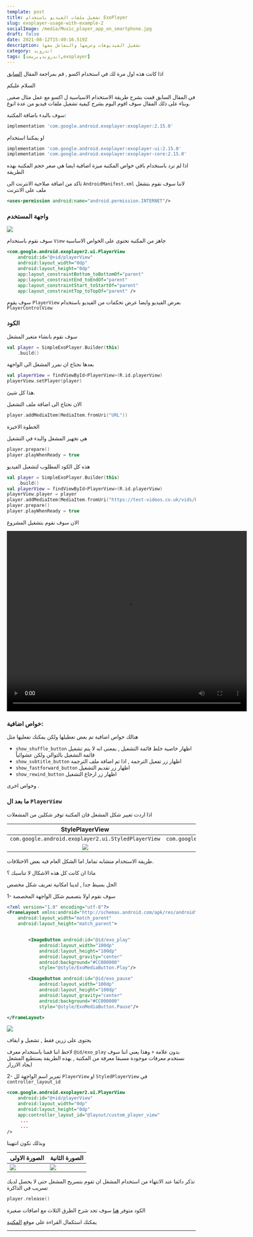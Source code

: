 ```yaml
---
template: post
title: تشغيل ملفات الفيديو باستخدام ExoPlayer
slug: exoplayer-usage-with-example-2
socialImage: /media/Music_player_app_on_smartphone.jpg
draft: false
date: 2021-08-12T15:49:16.519Z
description: تشغيل الفيديوهات وعرضها والتفاعل معها
category: اندرويد
tags: [اندرويد,برمجة,exoplayer]
---
```

اذا كانت هذه اول مرة لك في استخدام اكسو , قم بمراجعة المقال [السابق](/posts/exoplayer-usage-with-example)



السلام عليكم





في المقال السابق قمت بشرح طريقة الاستخدام الاسياسية ل اكسو مع عمل مثال صغير, وبناء على ذلك المقال سوف اقوم اليوم بشرح كيفية تشغيل ملفات فيديو من عدة انوع.



سوف بالبدء باضافة المكتبة:

<div dir="ltr">

```groovy
implementation 'com.google.android.exoplayer:exoplayer:2.15.0'
```
</div>


او يمكننا استخدام
<div dir="ltr">

```groovy
implementation 'com.google.android.exoplayer:exoplayer-ui:2.15.0'
implementation 'com.google.android.exoplayer:exoplayer-core:2.15.0'
```

</div>

اذا لم ترد باستخدام باقي خواص المكتبة ميزة اضافية ايضا هي صغر حجم المكتبة بهذه الطريقة



تاكد من اضافة صلاحية الانترنت الى `AndroidManifest.xml` لاننا سوف نقوم بتشغل ملف على الانترنت


<div dir="ltr">

```xml
<uses-permission android:name="android.permission.INTERNET"/>
```
</div>

### واجهة المستخدم

![](/media/overriding-layoutfiles.png)



سوف نقوم باستخدام `View` جاهز من المكتبة تحتوى على الخواص الاساسية
<div dir="ltr">

```xml
<com.google.android.exoplayer2.ui.PlayerView
    android:id="@+id/playerView"
    android:layout_width="0dp"
    android:layout_height="0dp"
    app:layout_constraintBottom_toBottomOf="parent"
    app:layout_constraintEnd_toEndOf="parent"
    app:layout_constraintStart_toStartOf="parent"
    app:layout_constraintTop_toTopOf="parent" />
```

</div>


سوف يقوم `PlayerView` بعرض الفيديو وايضا عرض تحكمات من الفيديو باستخدام `PlayerControlView`


### الكود

سوف نقوم بانشاء متغير المشغل 

<div dir="ltr">

```kotlin
val player = SimpleExoPlayer.Builder(this)
    .build()
```
</div>

بعدها نحتاج ان نمرر المشغل الى الواجهة

<div dir="ltr">

```kotlin
val playerView = findViewById<PlayerView>(R.id.playerView)
playerView.setPlayer(player)
```
</div>

هذا كل شيئ.



الان نحتاج الى اضافة ملف التشغيل

<div dir="ltr">

```kotlin
player.addMediaItem(MediaItem.fromUri("URL"))
```
</div>

الخطوة الاخيرة 

هي تجهيز المشغل والبدء في التشغيل

<div dir="ltr">

```kotlin
player.prepare()
player.playWhenReady = true
```
</div>

هذه كل الكود المطلوب لتشغيل الفيديو

<div dir="ltr">

```kotlin
val player = SimpleExoPlayer.Builder(this)
    .build()
val playerView = findViewById<PlayerView>(R.id.playerView)
playerView.player = player
player.addMediaItem(MediaItem.fromUri("https://test-videos.co.uk/vids/bigbuckbunny/mp4/h264/720/Big_Buck_Bunny_720_10s_1MB.mp4"))
player.prepare()
player.playWhenReady = true
```

</div>


الان سوف نقوم بتشغيل المشروع

<div dir="center">
 <video width="640" height="480" controls >
  <source src="/media/output-video-exoplayer.mp4" type="video/mp4">
</video> 
</div>

###  خواص اضافية:

هنالك خواص اضافية تم  بعض تعطيلها ولكن يمكنك تفعليها مثل

- `show_shuffle_button`  اظهار خاصية خلط قائمة التشغيل , بمعنى انه لا يتم تشغيل قائمة التشغيل بالتوالي ولكن عشوائياً
-  `show_subtitle_button` اظهار زر تفعيل الترجمة , اذا تم اضافة ملف الترجمة 
- `show_fastforward_button` اظهار زر تقديم التشغيل 
- `show_rewind_button` اظهار زر ارجاع التشغيل 

وخواص اخرى .



### ما بعد ال `PlayerView` 

اذا اردت تغيير شكل المشغل فان المكتبة توفر شكلين من المشغلات 

<div dir="center">


|                      StylePlayerView                      |                    PlayerView                     |
| :-------------------------------------------------------: | :-----------------------------------------------: |
| ```com.google.android.exoplayer2.ui.StyledPlayerView  ``` | ```com.google.android.exoplayer2.ui.PlayerView``` |
|           ![](/media/exoplayer_Style_view.png)            |          ![](/media/exoplayer_view.png)           |

 طريقة الاستخدام متشابه تماما, اما الشكل العام فيه بعض الاختلافات.



ماذا ان كانت كل هذه الاشكال لا تناسبك ؟ 



الحل بسيط جدا , لدينا امكانية تعريف شكل مخصص

1- سوف نقوم اولا بتصميم شكل الواجهة المخصصة

<div dir="ltr">

```xml
<?xml version="1.0" encoding="utf-8"?>
<FrameLayout xmlns:android="http://schemas.android.com/apk/res/android"
    android:layout_width="match_parent"
    android:layout_height="match_parent">


        <ImageButton android:id="@id/exo_play"
            android:layout_width="100dp"
            android:layout_height="100dp"
            android:layout_gravity="center"
            android:background="#CC000000"
            style="@style/ExoMediaButton.Play"/>

        <ImageButton android:id="@id/exo_pause"
            android:layout_width="100dp"
            android:layout_height="100dp"
            android:layout_gravity="center"
            android:background="#CC000000"
            style="@style/ExoMediaButton.Pause"/>

</FrameLayout>
```

</div>

![](/media/exoplayer_custom_player_view_layout.png)

يحتوى على زرين فقط , تشغيل و ايقاف

لاحظ اننا قمنا باستخدام معرف `@id/exo_play` بدون علامة  `+` وهذا يعني اننا سوف نستخدم معرفات موجودة مسبقا معرفة من المكتبة , بهذه الطريقة يستطيع المشغل ايجاد الازرار

2- تمرير اسم الواجهة لل `PlayerView` او `StyledPlayerView` في  `controller_layout_id`

<div dir="ltr">

   ```xml
   <com.google.android.exoplayer2.ui.PlayerView
       android:id="@+id/playerView"
       android:layout_width="0dp"
       android:layout_height="0dp"
       app:controller_layout_id="@layout/custom_player_view"
        ...
        ...
   />
   ```
</div>


   وبذلك نكون انتهينا

   | الصورة الاولى                          | الصورة الثانية                         |
   | -------------------------------------- | -------------------------------------- |
   | ![](/media/exoplayer_custom_view1.png) | ![](/media/exoplayer_custom_view2.png) |



تذكر دائما عند الانتهاء من استخدام المشغل ان تقوم بتسريح المشغل حتى لا يحصل لديك تسريب في الذاكرة

<div dir="ltr">

```kotlin
player.release()
```
</div>

الكود متوفر [هنا](https://github.com/m7mdra/ExoplayerDemoVideo) سوف تجد شرح الطرق الثلاث مع اضافات صغيرة

يمكنك استكمال القراءة على موقع [المكتبة](https://exoplayer.dev/)



<hr>

